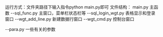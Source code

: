 运行方式：文件夹路径下输入指令python main.py即可
文件结构：
main.py                 主函数
  --sql_func.py         主窗口，菜单栏状态栏等
  --sql_login_wgt.py    表格显示和登录窗口
  --wgt_add_line.py     新建数据行窗口
  --wgt_cmd.py          控制台窗口

  --para.py             一些有关的参数